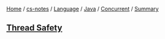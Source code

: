[Home](https://mengxianbin.github.io) /
[cs-notes](https://mengxianbin.github.io/cs-notes/content) /
[Language](https://mengxianbin.github.io/cs-notes/content/Language) /
[Java](https://mengxianbin.github.io/cs-notes/content/Language/Java) /
[Concurrent](https://mengxianbin.github.io/cs-notes/content/Language/Java/Concurrent) /
[Summary](https://mengxianbin.github.io/cs-notes/content/Language/Java/Concurrent/Summary)

## [Thread Safety](https://mengxianbin.github.io/cs-notes/content/Language/Java/Concurrent/Summary/Thread%20Safety)

